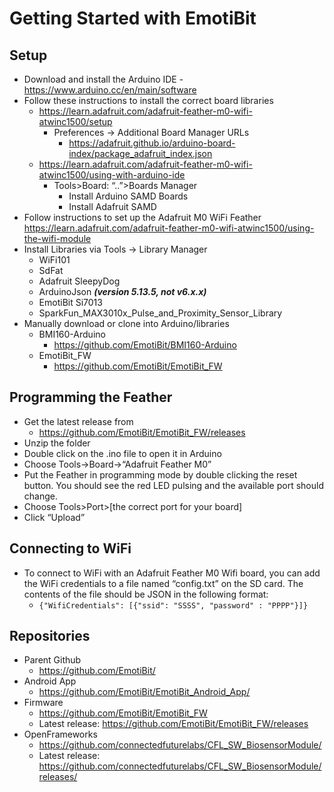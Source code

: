 # Getting Started with EmotiBit

## Setup
- Download and install the Arduino IDE - https://www.arduino.cc/en/main/software
- Follow these instructions to install the correct board libraries 
  - https://learn.adafruit.com/adafruit-feather-m0-wifi-atwinc1500/setup
    - Preferences -> Additional Board Manager URLs
      - https://adafruit.github.io/arduino-board-index/package_adafruit_index.json
  - https://learn.adafruit.com/adafruit-feather-m0-wifi-atwinc1500/using-with-arduino-ide
    - Tools>Board: “..”>Boards Manager
      - Install Arduino SAMD Boards
      - Install Adafruit SAMD
- Follow instructions to set up the Adafruit M0 WiFi Feather https://learn.adafruit.com/adafruit-feather-m0-wifi-atwinc1500/using-the-wifi-module
- Install Libraries via Tools -> Library Manager
  - WiFi101
  - SdFat
  - Adafruit SleepyDog
  - ArduinoJson _**(version 5.13.5, not v6.x.x)**_
  - EmotiBit Si7013
  - SparkFun_MAX3010x_Pulse_and_Proximity_Sensor_Library
- Manually download or clone into Arduino/libraries
  - BMI160-Arduino
    - https://github.com/EmotiBit/BMI160-Arduino
  - EmotiBit_FW
    - https://github.com/EmotiBit/EmotiBit_FW

## Programming the Feather
- Get the latest release from
  - https://github.com/EmotiBit/EmotiBit_FW/releases
- Unzip the folder
- Double click on the .ino file to open it in Arduino
- Choose Tools->Board->“Adafruit Feather M0”
- Put the Feather in programming mode by double clicking the reset button. You should see the red LED pulsing and the available port should change.
- Choose Tools>Port>[the correct port for your board]
- Click “Upload”

## Connecting to WiFi
- To connect to WiFi with an Adafruit Feather M0 Wifi board, you can add the WiFi credentials to a file named “config.txt” on the SD card. The contents of the file should be JSON in the following format: 
  - ``{"WifiCredentials": [{"ssid": "SSSS", "password" : "PPPP"}]}``

## Repositories
- Parent Github
  - https://github.com/EmotiBit/
- Android App
  - https://github.com/EmotiBit/EmotiBit_Android_App/
- Firmware
  - https://github.com/EmotiBit/EmotiBit_FW
  - Latest release: https://github.com/EmotiBit/EmotiBit_FW/releases
- OpenFrameworks
  - https://github.com/connectedfuturelabs/CFL_SW_BiosensorModule/
  - Latest release: https://github.com/connectedfuturelabs/CFL_SW_BiosensorModule/releases/


